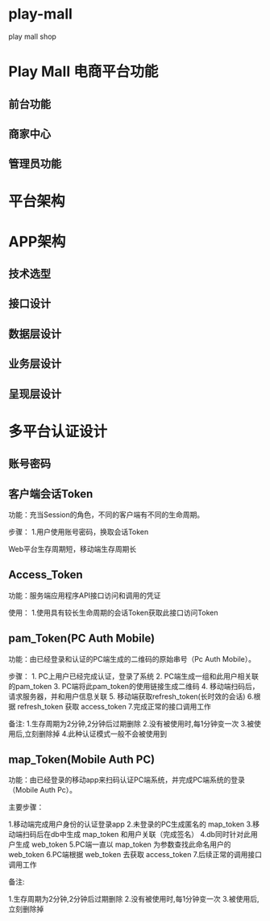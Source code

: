 # play-mall
play mall shop


# Play Mall 电商平台功能

## 前台功能

## 商家中心

## 管理员功能

# 平台架构

# APP架构
## 技术选型

## 接口设计

## 数据层设计

## 业务层设计

## 呈现层设计


# 多平台认证设计
## 账号密码
## 客户端会话Token
功能：充当Session的角色，不同的客户端有不同的生命周期。

步骤：
    1.用户使用账号密码，换取会话Token
    
Web平台生存周期短，移动端生存周期长
## Access_Token
功能：服务端应用程序API接口访问和调用的凭证

使用：
    1.使用具有较长生命周期的会话Token获取此接口访问Token

## pam_Token(PC Auth Mobile)
功能：由已经登录和认证的PC端生成的二维码的原始串号（Pc Auth Mobile）。

步骤：
    1. PC上用户已经完成认证，登录了系统
    2. PC端生成一组和此用户相关联的pam_token
    3. PC端将此pam_token的使用链接生成二维码
    4. 移动端扫码后，请求服务器，并和用户信息关联
    5. 移动端获取refresh_token(长时效的会话)
    6.根据 refresh_token 获取 access_token
    7.完成正常的接口调用工作
    
备注:
1.生存周期为2分钟,2分钟后过期删除
2.没有被使用时,每1分钟变一次
3.被使用后,立刻删除掉
4.此种认证模式一般不会被使用到
## map_Token(Mobile Auth PC)
功能：由已经登录的移动app来扫码认证PC端系统，并完成PC端系统的登录（Mobile Auth Pc）。

主要步骤：

1.移动端完成用户身份的认证登录app
2.未登录的PC生成匿名的 map_token
3.移动端扫码后在db中生成 map_token 和用户关联（完成签名）
4.db同时针对此用户生成 web_token
5.PC端一直以 map_token 为参数查找此命名用户的 web_token
6.PC端根据 web_token 去获取 access_token
7.后续正常的调用接口调用工作

备注:

1.生存周期为2分钟,2分钟后过期删除
2.没有被使用时,每1分钟变一次
3.被使用后,立刻删除掉